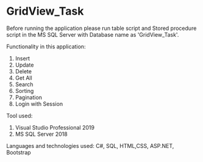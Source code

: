 # GridView_Task

Before running the application please run table script and Stored procedure script in the MS SQL Server with Database name as 'GridView_Task'.

Functionality in this application:
1. Insert
2. Update
3. Delete
4. Get All
5. Search
6. Sorting
7. Pagination
8. Login with Session

Tool used:
1. Visual Studio Professional 2019
2. MS SQL Server 2018

Languages and technologies used:
C#, SQL, HTML,CSS, ASP.NET, Bootstrap
